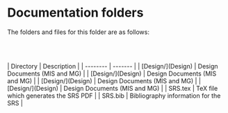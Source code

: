 # Documentation folders

The folders and files for this folder are as follows:

<p><br></br></p>
| Directory | Description |
| -------- | ------- |
| [Design/](Design)  | Design Documents (MIS and MG) |
| [Design/](Design)  | Design Documents (MIS and MG) |
| [Design/](Design)  | Design Documents (MIS and MG) |
| [Design/](Design)  | Design Documents (MIS and MG) |
| SRS.tex | TeX file which generates the SRS PDF |
| SRS.bib | Bibliography information for the SRS |